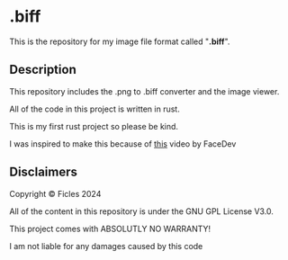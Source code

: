 # .biff
This is the repository for my image file format called "**.biff**".

## Description
This repository includes the .png to .biff converter and the image viewer.

All of the code in this project is written in rust.

This is my first rust project so please be kind.

I was inspired to make this because of [this](https://youtu.be/48B8FPmMT0g) video by FaceDev


## Disclaimers
Copyright © Ficles 2024

All of the content in this repository is under the GNU GPL License V3.0.

This project comes with ABSOLUTLY NO WARRANTY!

I am not liable for any damages caused by this code
